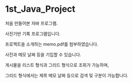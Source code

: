 # 1st_Java_Project

처음 만들어본 자바 프로그램.

사진기반 기록 프로그램입니다.

프로젝트을 소개하는 memo.pdf를 첨부하였습니다.

사진과 메모 날짜 등을 기입할 수 있습니다.

게시물을 리스트 형식과 그리드 형식으로 조회가 가능하며,

그리드 형식에서는 제목 메모 날짜 등으로 검색 및 구분이 가능합니다.
